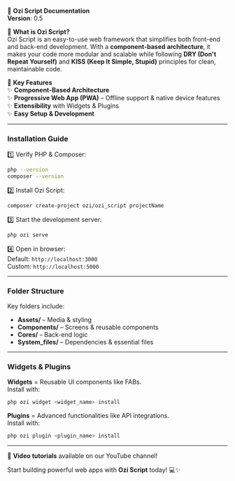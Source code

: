 

🚀 **Ozi Script Documentation**  
**Version**: 0.5

🔹 **What is Ozi Script?**  
Ozi Script is an easy-to-use web framework that simplifies both front-end and back-end development. With a **component-based architecture**, it makes your code more modular and scalable while following **DRY (Don't Repeat Yourself)** and **KISS (Keep It Simple, Stupid)** principles for clean, maintainable code.

🔹 **Key Features**  
✨ **Component-Based Architecture**  
✨ **Progressive Web App (PWA)** – Offline support & native device features  
✨ **Extensibility** with Widgets & Plugins  
✨ **Easy Setup & Development**  

---

### **Installation Guide**  
1️⃣ Verify PHP & Composer:
   ```bash
   php --version
   composer --version
   ```

2️⃣ Install Ozi Script:
   ```bash
   composer create-project ozi/ozi_script projectName
   ```

3️⃣ Start the development server:
   ```bash
   php ozi serve
   ```

4️⃣ Open in browser:  
   Default: `http://localhost:3000`  
   Custom: `http://localhost:5000`

---

### **Folder Structure**  
Key folders include:  
- **Assets/** – Media & styling  
- **Components/** – Screens & reusable components  
- **Cores/** – Back-end logic  
- **System_files/** – Dependencies & essential files

---

### **Widgets & Plugins**  
**Widgets** = Reusable UI components like FABs.  
Install with:  
```bash
php ozi widget <widget_name> install
```

**Plugins** = Advanced functionalities like API integrations.  
Install with:  
```bash
php ozi plugin <plugin_name> install
```

---

🎥 **Video tutorials** available on our YouTube channel!  

Start building powerful web apps with **Ozi Script** today! 💻✨
